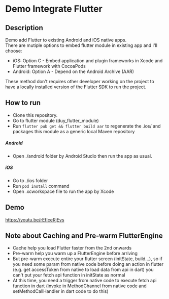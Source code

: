 # Demo Integrate Flutter

## Description
Demo add Flutter to existing Android and iOS native apps.<br/>
There are mutiple options to embed flutter module in existing app and I'll choose:<br/>
* iOS: Option C - Embed application and plugin frameworks in Xcode and Flutter framework with CocoaPods
* Android: Option A - Depend on the Android Archive (AAR)<br/>

These method don't requires other developer working on the project to have a locally installed version of the Flutter SDK to run the project.

## How to run
* Clone this repository.
* Go to flutter module (duy_flutter_module)
* Run `flutter pub get && flutter build aar` to regenerate the .ios/ and packages this module as a generic local Maven repository 

##### Android
* Open ./android folder by Android Studio then run the app as usual.

##### iOS
* Go to ./ios folder 
* Run `pod install` command
* Open .xcworkspace file to run the app by Xcode

## Demo
https://youtu.be/rEfIceRjEvs

## Note about Caching and Pre-warm FlutterEngine
* Cache help you load Flutter faster from the 2nd onwards
* Pre-warm help you warm up a FlutterEngine before arriving
* But pre-warm execute entire your flutter screen (initState, build...), so if you need some param from native code before doing an action in flutter (e.g. get accessToken from native to load data from api in dart) you can't put your fetch api function in initState as normal
* At this time, you need a trigger from native code to execute fetch api function in dart (invoke in MethodChannel from native code and setMethodCallHandler in dart code to do this)